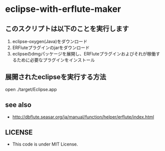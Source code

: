 # eclipse-with-erflute-maker

## このスクリプトは以下のことを実行します

1. eclipse-oxygen(Java)をダウンロード
2. ERFluteプラグインのjarをダウンロード
3. eclipseのdmgパッケージを展開し、ERFluteプラグインおよびそれが稼働するために必要なプラグインをインストール

## 展開されたeclipseを実行する方法

open ./target/Eclipse.app

## see also
* http://dbflute.seasar.org/ja/manual/function/helper/erflute/index.html

## LICENSE
* This code is under MIT License.
